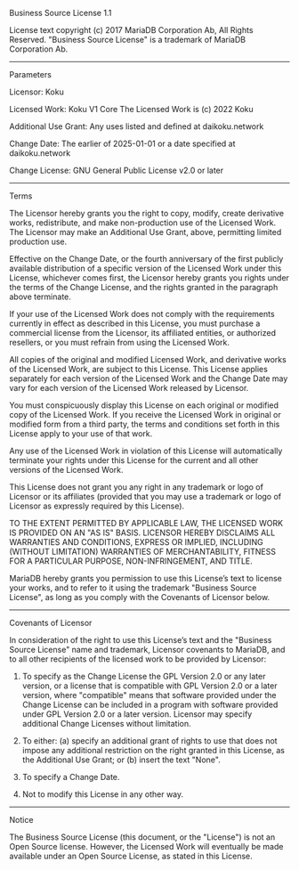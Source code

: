 Business Source License 1.1

License text copyright (c) 2017 MariaDB Corporation Ab, All Rights Reserved.
"Business Source License" is a trademark of MariaDB Corporation Ab.

-----------------------------------------------------------------------------

Parameters

Licensor:             Koku

Licensed Work:        Koku V1 Core
                      The Licensed Work is (c) 2022 Koku

Additional Use Grant: Any uses listed and defined at daikoku.network

Change Date:          The earlier of 2025-01-01 or a date specified at daikoku.network

Change License:       GNU General Public License v2.0 or later

-----------------------------------------------------------------------------

Terms

The Licensor hereby grants you the right to copy, modify, create derivative works, 
redistribute, and make non-production use of the Licensed Work. The Licensor may 
make an Additional Use Grant, above, permitting limited production use.

Effective on the Change Date, or the fourth anniversary of the first publicly 
available distribution of a specific version of the Licensed Work under this License, 
whichever comes first, the Licensor hereby grants you rights under the terms of the 
Change License, and the rights granted in the paragraph above terminate.

If your use of the Licensed Work does not comply with the requirements currently in 
effect as described in this License, you must purchase a commercial license from the 
Licensor, its affiliated entities, or authorized resellers, or you must refrain from 
using the Licensed Work.

All copies of the original and modified Licensed Work, and derivative works of the 
Licensed Work, are subject to this License. This License applies separately for each 
version of the Licensed Work and the Change Date may vary for each version of the 
Licensed Work released by Licensor.

You must conspicuously display this License on each original or modified copy of the 
Licensed Work. If you receive the Licensed Work in original or modified form from a 
third party, the terms and conditions set forth in this License apply to your use of 
that work.

Any use of the Licensed Work in violation of this License will automatically terminate 
your rights under this License for the current and all other versions of the Licensed 
Work.

This License does not grant you any right in any trademark or logo of Licensor or its 
affiliates (provided that you may use a trademark or logo of Licensor as expressly 
required by this License).

TO THE EXTENT PERMITTED BY APPLICABLE LAW, THE LICENSED WORK IS PROVIDED ON AN "AS IS" 
BASIS. LICENSOR HEREBY DISCLAIMS ALL WARRANTIES AND CONDITIONS, EXPRESS OR IMPLIED, 
INCLUDING (WITHOUT LIMITATION) WARRANTIES OF MERCHANTABILITY, FITNESS FOR A PARTICULAR 
PURPOSE, NON-INFRINGEMENT, AND TITLE.

MariaDB hereby grants you permission to use this License’s text to license your works, 
and to refer to it using the trademark "Business Source License", as long as you comply 
with the Covenants of Licensor below.

-----------------------------------------------------------------------------

Covenants of Licensor

In consideration of the right to use this License’s text and the "Business Source License" 
name and trademark, Licensor covenants to MariaDB, and to all other recipients of the 
licensed work to be provided by Licensor:

1. To specify as the Change License the GPL Version 2.0 or any later version, or a license 
that is compatible with GPL Version 2.0 or a later version, where "compatible" means that 
software provided under the Change License can be included in a program with software provided 
under GPL Version 2.0 or a later version. Licensor may specify additional Change Licenses 
without limitation.

2. To either: (a) specify an additional grant of rights to use that does not impose any 
additional restriction on the right granted in this License, as the Additional Use Grant; or 
(b) insert the text "None".

3. To specify a Change Date.

4. Not to modify this License in any other way.

-----------------------------------------------------------------------------

Notice

The Business Source License (this document, or the "License") is not an Open Source license. 
However, the Licensed Work will eventually be made available under an Open Source License, 
as stated in this License.
